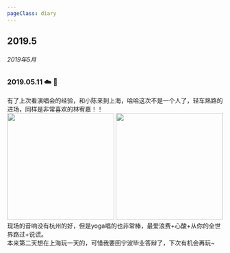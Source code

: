 ```yaml
---
pageClass: diary
---
```


## 2019.5
###### 2019年5月





### 2019.05.11 ☁️ 🤔
有了上次看演唱会的经验，和小陈来到上海，哈哈这次不是一个人了，轻车熟路的进场，同样是非常喜欢的林宥嘉！！<br />
<img src="http://cdn.chenyingshuang.cn/life/diary/2019-05-11-1.jpg" height="250"/>
<img src="http://cdn.chenyingshuang.cn/life/diary/2019-05-11-2.jpg" height="250"/> <br />
现场的音响没有杭州的好，但是yoga唱的也非常棒，最爱浪费+心酸+从你的全世界路过+说谎。<br />
本来第二天想在上海玩一天的，可惜我要回宁波毕业答辩了，下次有机会再玩~<br />
